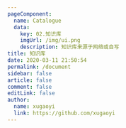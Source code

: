 ```yaml
---
pageComponent: 
  name: Catalogue
  data: 
    key: 02.知识库
    imgUrl: /img/ui.png
    description: 知识库来源于网络或自写
title: 知识库
date: 2020-03-11 21:50:54
permalink: /document
sidebar: false
article: false
comment: false
editLink: false
author: 
  name: xugaoyi
  link: https://github.com/xugaoyi
---
```


